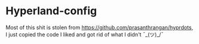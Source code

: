 # Hyperland-config

Most of this shit is stolen from  https://github.com/prasanthrangan/hyprdots, I just copied the code I liked and got rid of what I didn't ¯\_(ツ)_/¯
